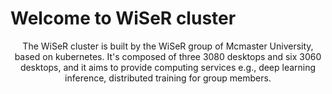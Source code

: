 # Welcome to WiSeR cluster
<center> The WiSeR cluster is built by the WiSeR group of Mcmaster University, based on kubernetes. It's composed of three 3080 desktops and six 3060 desktops, and it aims to provide computing services e.g., deep learning inference, distributed training for group members.</center>
